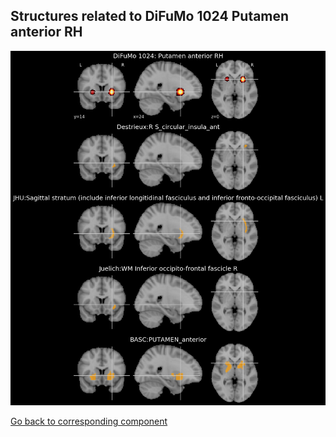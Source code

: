 


## Structures related to DiFuMo 1024 Putamen anterior RH

![149](149.jpg "Structures related to DiFuMo 1024 Putamen anterior RH")

[Go back to corresponding component](https://parietal-inria.github.io/DiFuMo/1024/html/149.html)